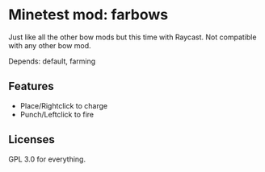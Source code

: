  Minetest mod: farbows
=======================
Just like all the other bow mods but this time with Raycast.
Not compatible with any other bow mod.

Depends: default, farming


 Features
----------

- Place/Rightclick to charge
- Punch/Leftclick to fire

 Licenses
----------
GPL 3.0 for everything.
